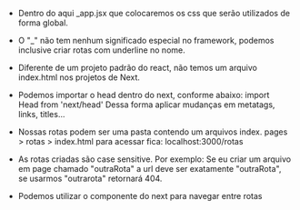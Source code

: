 * Dentro do aqui _app.jsx que colocaremos os css que serão utilizados de forma global.

* O "_" não tem nenhum significado especial no framework, podemos inclusive criar rotas com underline no nome.

* Diferente de um projeto padrão do react, não temos um arquivo index.html nos projetos de Next.

* Podemos importar o head dentro do next, conforme abaixo:
import Head from 'next/head'
Dessa forma aplicar mudanças em metatags, links, titles...

* Nossas rotas podem ser uma pasta contendo um arquivos index.
pages > rotas > index.html
para acessar fica: 
localhost:3000/rotas 

* As rotas criadas são case sensitive. Por exemplo: 
Se eu criar um arquivo em page chamado "outraRota"
a url deve ser exatamente "outraRota", se usarmos "outrarota" retornará 404.

* Podemos utilizar o componente <Link> do next para navegar entre rotas